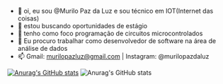 - 👋 oi, eu sou @Murilo Paz da Luz e sou técnico em IOT(Internet das coisas)
- 👀 estou buscando oportunidades de estágio
- 🌱 tenho como foco programação de circuitos microcontrolados
- 💞️ Eu procuro trabalhar como desenvolvedor de software na área de análise de dados
- 📫 Gmail: murilopazluz@gmail.com | Instagram: @murilopazdaluz

[![Anurag's GitHub stats](https://github-readme-stats.vercel.app/api?username=anuraghazra)](https://github.com/Murilopl07/github-readme-stats&theme=radical)
![Anurag's GitHub stats](https://github-readme-stats.vercel.app/api?username=anuraghazra&show_icons=true&theme=radical)

